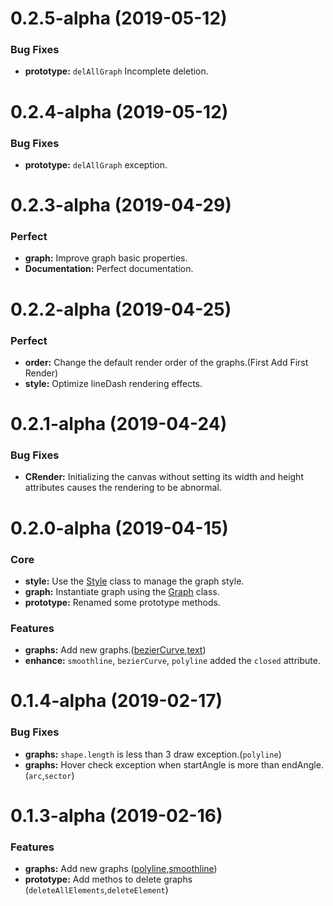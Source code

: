 # 0.2.5-alpha (2019-05-12)

### Bug Fixes

- **prototype:** `delAllGraph` Incomplete deletion.

# 0.2.4-alpha (2019-05-12)

### Bug Fixes

- **prototype:** `delAllGraph` exception.

# 0.2.3-alpha (2019-04-29)

### Perfect

- **graph:** Improve graph basic properties.
- **Documentation:** Perfect documentation.

# 0.2.2-alpha (2019-04-25)

### Perfect

- **order:** Change the default render order of the graphs.(First Add First Render)
- **style:** Optimize lineDash rendering effects.

# 0.2.1-alpha (2019-04-24)

### Bug Fixes

- **CRender:** Initializing the canvas without setting its width and height attributes causes the rendering to be abnormal.

# 0.2.0-alpha (2019-04-15)

### Core

- **style:** Use the [Style](https://github.com/jiaming743/CRender#class-style) class to manage the graph style.
- **graph:** Instantiate graph using the [Graph](https://github.com/jiaming743/CRender#class-graph) class.
- **prototype:** Renamed some prototype methods.

### Features

- **graphs:** Add new graphs.([bezierCurve](https://github.com/jiaming743/CRender#bezierCurve),[text](https://github.com/jiaming743/CRender#text))
- **enhance:** `smoothline`, `bezierCurve`, `polyline` added the `closed` attribute.

# 0.1.4-alpha (2019-02-17)

### Bug Fixes

- **graphs:** `shape.length` is less than 3 draw exception.(`polyline`)
- **graphs:** Hover check exception when startAngle is more than endAngle.(`arc`,`sector`)

# 0.1.3-alpha (2019-02-16)

### Features

- **graphs:** Add new graphs ([polyline](https://github.com/jiaming743/CRender#polyline),[smoothline](https://github.com/jiaming743/CRender#smoothline))
- **prototype:** Add methos to delete graphs (`deleteAllElements`,`deleteElement`)